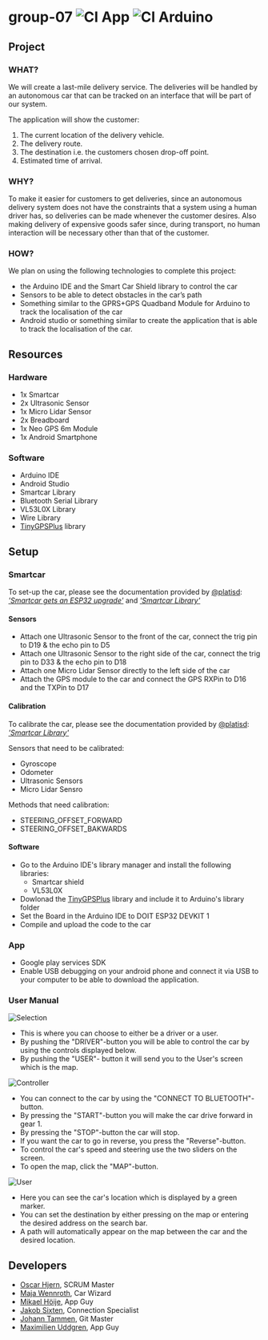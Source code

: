 # group-07 ![CI App](https://github.com/DIT112-V20/group-07/workflows/CI%20App/badge.svg) ![CI Arduino](https://github.com/DIT112-V20/group-07/workflows/CI%20Arduino/badge.svg)

## Project
### WHAT?
We will create a last-mile delivery service. The deliveries will be handled by an autonomous car that can be tracked on an interface  that will be part of our system. 

The application will show the customer:
  1. The current location of the delivery vehicle. 
  2. The delivery route.
  3. The destination i.e. the customers chosen drop-off point.
  4. Estimated time of arrival.

### WHY?
To make it easier for customers to get deliveries, since an autonomous delivery system does not have the constraints that a system using a human driver has, so deliveries can be made whenever the customer desires. Also making delivery of expensive goods  safer since, during transport, no human interaction will be necessary other than that of the customer.

### HOW?
We plan on using the following technologies to complete this project: 
- the Arduino IDE and the Smart Car Shield library to control the car
- Sensors to be able to detect obstacles in the car’s path
- Something similar to the GPRS+GPS Quadband Module for Arduino to track the localisation of the car
- Android studio or something similar to create the application that is able to track the localisation of the car.

## Resources
### Hardware
- 1x Smartcar
- 2x Ultrasonic Sensor
- 1x Micro Lidar Sensor
- 2x Breadboard
- 1x Neo GPS 6m Module
- 1x Android Smartphone

### Software
- Arduino IDE
- Android Studio
- Smartcar Library
- Bluetooth Serial Library
- VL53L0X Library
- Wire Library
- [TinyGPSPlus](https://github.com/mikalhart/TinyGPSPlus) library

## Setup

### Smartcar
To set-up the car, please see the documentation provided by [@platisd](https://github.com/platisd):  [_'Smartcar gets an ESP32 upgrade'_](https://platis.solutions/blog/2020/02/16/smartcar-gets-an-esp32-upgrade/) and [_'Smartcar Library'_](https://github.com/platisd/smartcar_shield)
#### Sensors
- Attach one Ultrasonic Sensor to the front of the car, connect the trig pin to D19 & the echo pin to D5
- Attach one Ultrasonic Sensor to the right side of the car, connect the trig pin to D33 & the echo pin to D18
- Attach one Micro Lidar Sensor directly to the left side of the car
- Attach the GPS module to the car and connect the GPS RXPin to D16 and the TXPin to D17

#### Calibration
To calibrate the car, please see the documentation provided by [@platisd](https://github.com/platisd): [_'Smartcar Library'_](https://github.com/platisd/smartcar_shield)

Sensors that need to be calibrated: 
- Gyroscope 
- Odometer
- Ultrasonic Sensors
- Micro Lidar Sensro

Methods that need calibration:
- STEERING_OFFSET_FORWARD
- STEERING_OFFSET_BAKWARDS

#### Software
- Go to the Arduino IDE's library manager and install the following libraries:
    - Smartcar shield
    - VL53L0X
- Dowlonad the [TinyGPSPlus](https://github.com/mikalhart/TinyGPSPlus) library and include it to Arduino's library folder
- Set the Board in the Arduino IDE to DOIT ESP32 DEVKIT 1
- Compile and upload the code to the car

### App
- Google play services SDK
- Enable USB debugging on your android phone and connect it via USB to your computer to be able to download the application.

### User Manual
![Selection](https://i.imgur.com/zAEGNVP.jpg)
- This is where you can choose to either be a driver or a user.
- By pushing the "DRIVER"-button you will be able to control the car by using the controls displayed below.
- By pushing the "USER"- button it will send you to the User's screen which is the map.

![Controller](https://i.imgur.com/8RqL9Vr.jpg)
- You can connect to the car by using the "CONNECT TO BLUETOOTH"-button.
- By pressing the "START"-button you will make the car drive forward in gear 1.
- By pressing the "STOP"-button the car will stop.
- If you want the car to go in reverse, you press the "Reverse"-button.
- To control the car's speed and steering use the two sliders on the screen.
- To open the map, click the "MAP"-button.

![User](https://i.imgur.com/nykkonX.jpg)
- Here you can see the car's location which is displayed by a green marker.
- You can set the destination by either pressing on the map or entering the desired address on the search bar.
- A path will automatically appear on the map between the car and the desired location.


## Developers
- [Oscar Hjern](https://github.com/oscarhjern), SCRUM Master 
- [Maja Wennroth](https://github.com/majawennroth), Car Wizard   
- [Mikael Höije](https://github.com/mikaelhoije), App Guy 
- [Jakob Sixten](https://github.com/sijakob), Connection Specialist 
- [Johann Tammen](https://github.com/johann-tam), Git Master 
- [Maximilien Uddgren](https://github.com/WhiteMaken), App Guy 
